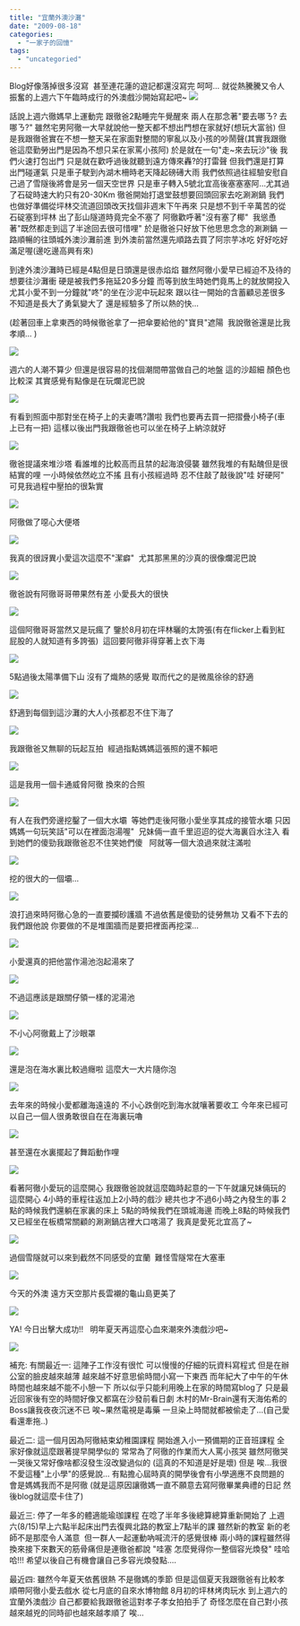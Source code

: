 ```yaml
---
title: "宜蘭外澳沙灘"
date: "2009-08-18"
categories: 
  - "一家子的回憶"
tags: 
  - "uncategoried"
---
```


Blog好像落掉很多沒寫  甚至連花蓮的遊記都還沒寫完 呵呵… 就從熱騰騰又令人振奮的上週六下午臨時成行的外澳戲沙開始寫起吧~ ![](images/3827899605_097295cb2d.jpg)

話說上週六徹媽早上運動完 跟徹爸2點睡完午覺醒來 兩人在那念著"要去哪ㄋ? 去哪ㄋ?" 雖然宅男阿徹一大早就說他一整天都不想出門想在家就好(想玩大富翁) 但是我跟徹爸實在不想一整天呆在家面對整間的寧亂以及小孩的吵鬧聲(其實我跟徹爸這麼勤勞出門是因為不想只呆在家罵小孩阿) 於是就在一句"走~來去玩沙"後 我們火速打包出門 只是就在歡呼過後就聽到遠方傳來轟?的打雷聲 但我們還是打算出門碰運氣 只是車子駛到內湖木柵時老天降起磅礡大雨 我們依照過往經驗安慰自己過了雪隧後將會是另一個天空世界 只是車子轉入5號北宜高後塞塞塞阿…尤其過了石碇時速大約只有20-30Km 徹爸開始打退堂鼓想要回頭回家去吃涮涮鍋 我們也做好準備從坪林交流道回頭改天找個非週末下午再來 只是想不到千辛萬苦的從石碇塞到坪林 出了彭山隧道時竟完全不塞了 阿徹歡呼著"沒有塞了椰"  我慫恿著"既然都走到這了半途回去很可惜哩" 於是徹爸只好放下他思思念念的涮涮鍋 一路順暢的往頭城外澳沙灘前進 到外澳前當然還先順路去買了阿宗芋冰吃 好好吃好滿足喔(邊吃邊高興有來)

到達外澳沙灘時已經是4點但是日頭還是很赤焰焰 雖然阿徹小愛早已經迫不及待的想要往沙灘衝 硬是被我們多拖延20多分鐘 而等到放生時她們竟馬上的就放開投入 尤其小愛不到一分鐘就"咚"的坐在沙泥中玩起來 跟以往一開始的含蓄顧忌差很多 不知道是長大了勇氣變大了 還是經驗多了所以熱的快…

(趁著回車上拿東西的時候徹爸拿了一把傘要給他的"寶貝"遮陽  我說徹爸還是比我孝順... )

![](images/3827913363_1dcb8e0591.jpg)

週六的人潮不算少 但還是很容易的找個潮間帶當做自己的地盤 這的沙超細 顏色也比較深 其實感覺有點像是在玩爛泥巴說

![](images/3828709938_8bf957bbbc.jpg)

有看到照面中那對坐在椅子上的夫妻嗎?讚啦 我們也要再去買一把摺疊小椅子(車上已有一把) 這樣以後出門我跟徹爸也可以坐在椅子上納涼就好

![](images/3828707966_faa6fe6b9b.jpg)

徹爸提議來堆沙塔 看誰堆的比較高而且禁的起海浪侵襲 雖然我堆的有點醜但是很結實的哩 一小時候依然屹立不搖 且有小孩經過時 忍不住敲了敲後說"哇 好硬阿"   可見我過程中壓拍的很紮實

![](images/3827910401_84d5fc17d9.jpg)

阿徹做了噁心大便塔

![](images/3828707018_b6d8e125f7.jpg)

我真的很訝異小愛這次這麼不"潔癖"  尤其那黑黑的沙真的很像爛泥巴說

![](images/3827908297_4497fb3938.jpg)

徹爸說有阿徹哥哥帶果然有差 小愛長大的很快

![](images/3828705496_a85b5c27c9.jpg)

這個阿徹哥哥當然又是玩瘋了 鑒於8月初在坪林曬的太誇張(有在flicker上看到紅屁股的人就知道有多誇張)  這回要阿徹非得穿著上衣下海

![](images/3827907407_1a0d2227e5.jpg)

5點過後太陽準備下山 沒有了熾熱的感覺 取而代之的是微風徐徐的舒適

![](images/3828704934_cc22d1d7d1.jpg)

舒適到每個到這沙灘的大人小孩都忍不住下海了

![](images/3827905869_f56fb41a40.jpg)

我跟徹爸又無聊的玩起互拍  經過指點媽媽這張照的還不賴吧

![](images/3828703002_b7b00814a7.jpg)

這是我用一個卡通威脅阿徹 換來的合照

![](images/3828702724_6b4c965c06.jpg)

有人在我們旁邊挖鑿了一個大水壩  等她們走後阿徹小愛坐享其成的接管水壩 只因媽媽一句玩笑話"可以在裡面泡湯喔"  兄妹倆一直千里迢迢的從大海裏舀水注入 看到她們的傻勁我跟徹爸忍不住笑她們傻   阿就等一個大浪過來就注滿啦

![](images/3828701396_658719d86e.jpg)

挖的很大的一個壩...

![](images/3828700712_c21bd874bc.jpg)

浪打過來時阿徹心急的一直要攔砂護牆 不過依舊是傻勁的徒勞無功 又看不下去的我們跟他說 你要做的不是堆圍牆而是要把裡面再挖深...

![](images/3828699834_7614994e09.jpg)

小愛還真的把他當作湯池泡起湯來了

![](images/3828698916_a4c2101b01.jpg)

不過這應該是跟關仔領一樣的泥湯池

![](images/3827898031_26d0799bb0.jpg)

不小心阿徹戴上了沙眼罩

![](images/3828699560_b012e01816.jpg)

還是泡在海水裏比較過癮啦 這麼大一大片隨你泡

![](images/3828702244_db6dd92b12.jpg)

去年來的時候小愛都離海遠遠的 不小心跌倒吃到海水就嚷著要收工 今年來已經可以自己一個人很勇敢很自在在海裏玩嚕

![](images/3827900787_a882bdfc65.jpg)

甚至還在水裏擺起了舞蹈動作哩

![](images/3827900191_e54e76a1d3.jpg)

看著阿徹小愛玩的這麼開心 我跟徹爸說就這麼臨時起意的一下午就讓兄妹倆玩的這麼開心 4小時的車程往返加上2小時的戲沙 總共也才不過6小時之內發生的事 2點的時候我們還躺在家裏的床上 5點的時候我們在頭城海邊 而晚上8點的時候我們又已經坐在板橋常關顧的涮涮鍋店裡大口喀湯了 我真是愛死北宜高了~

![](images/3828697816_20b9c039a1.jpg)

過個雪隧就可以來到截然不同感受的宜蘭  難怪雪隧常在大塞車

![](images/3827898933_1f17079dd6.jpg)

今天的外澳 遠方天空那片長雲襯的龜山島更美了

![](images/3827899157_541ae2296e.jpg)

YA! 今日出擊大成功!!   明年夏天再這麼心血來潮來外澳戲沙吧~

![](images/3827898565_00cfd15af5.jpg)

補充: 有關最近一: 這陣子工作沒有很忙 可以慢慢的仔細的玩資料寫程式 但是在辦公室的臉皮越來越薄 越來越不好意思偷時間小寫一下東西 而年紀大了中午的午休時間也越來越不能不小憩一下 所以似乎只能利用晚上在家的時間寫blog了 只是最近回家後有空的時間好像又都窩在沙發前看日劇 木村的Mr-Brain還有天海佑希的Boss讓我夜夜沉迷不已 唉~果然電視是毒藥 一旦染上時間就都被偷走了…(自己愛看還牽拖..)

最近二: 這一個月因為阿徹結束幼稚園課程 開始進入小一預備期的正音班課程 全家好像就這麼跟著提早開學似的 常常為了阿徹的作業而大人罵小孩哭 雖然阿徹哭一哭後又常好像啥都沒發生沒改變過似的 (這真的不知道是好是壞) 但是 唉…我很不愛這種"上小學"的感覺說… 有點擔心屆時真的開學後會有小學適應不良問題的會是媽媽我而不是阿徹 (就是這原因讓徹媽一直不願意去寫阿徹畢業典禮的日記 然後blog就這麼卡住了)

最近三: 停了一年多的體適能瑜珈課程 在唸了半年多後總算總算重新開始了 上週六(8/15)早上六點半起床出門去復興北路的教室上7點半的課 雖然新的教室 新的老師不是那麼令人滿意  但一群人一起運動吶喊流汗的感覺很棒 兩小時的課程雖然得換來接下來數天的筋骨痛但是連徹爸都說 "哇塞 怎麼覺得你一整個容光煥發" 哇哈哈!!! 希望以後自己有機會讓自己多容光煥發點….

最近四: 雖然今年夏天依舊很熱 不是徹媽的季節 但是這個夏天我跟徹爸有比較孝順帶阿徹小愛去戲水 從七月底的自來水博物館 8月初的坪林烤肉玩水 到上週六的宜蘭外澳戲沙 自己都要給我跟徹爸這對孝子孝女拍拍手了 奇怪怎麼在自己對小孩越來越兇的同時卻也越來越孝順了 唉…
